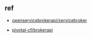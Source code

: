 


## ref
+ [openservicebrokerapi/servicebroker](https://github.com/openservicebrokerapi/servicebroker/blob/master/gettingStarted.md)

+ [pivotal-cf/brokerapi](https://github.com/pivotal-cf/brokerapi)
